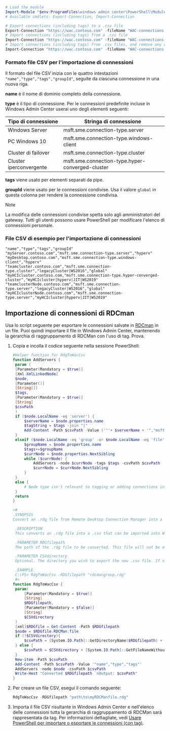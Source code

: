 ```powershell
# Load the module
Import-Module "$env:ProgramFiles\windows admin center\PowerShell\Modules\ConnectionTools"
# Available cmdlets: Export-Connection, Import-Connection

# Export connections (including tags) to a .csv file
Export-Connection "https://wac.contoso.com" -fileName "WAC-connections.csv"
# Import connections (including tags) from a .csv file
Import-Connection "https://wac.contoso.com" -fileName "WAC-connections.csv"
# Import connections (including tags) from .csv files, and remove any connections that are not explictly in the imported file using the -prune switch parameter 
Import-Connection "https://wac.contoso.com" -fileName "WAC-connections.csv" -prune
```
### <a name="csv-file-format-for-importing-connections"></a>Formato file CSV per l'importazione di connessioni

Il formato del file CSV inizia con le quattro intestazioni ```"name","type","tags","groupId"```, seguite da ciascuna connessione in una nuova riga.

**name** è il nome di dominio completo della connessione.

**type** è il tipo di connessione. Per le connessioni predefinite incluse in Windows Admin Center userai uno degli elementi seguenti:

| Tipo di connessione | Stringa di connessione |
|------|-------------------------------|
| Windows Server | msft.sme.connection-type.server |
| PC Windows 10 | msft.sme.connection-type.windows-client |
| Cluster di failover | msft.sme.connection-type.cluster |
| Cluster iperconvergente | msft.sme.connection-type.hyper-converged-cluster |

**tags** viene usato per elementi separati da pipe.

**groupId** viene usato per le connessioni condivise. Usa il valore ```global``` in questa colonna per rendere la connessione condivisa.

> [!NOTE]
> La modifica delle connessioni condivise spetta solo agli amministratori del gateway. Tutti gli utenti possono usare PowerShell per modificare l'elenco di connessioni personale.

### <a name="example-csv-file-for-importing-connections"></a>File CSV di esempio per l'importazione di connessioni

```
"name","type","tags","groupId"
"myServer.contoso.com","msft.sme.connection-type.server","hyperv"
"myDesktop.contoso.com","msft.sme.connection-type.windows-client","hyperv"
"teamcluster.contoso.com","msft.sme.connection-type.cluster","legacyCluster|WS2016","global"
"myHCIcluster.contoso.com,"msft.sme.connection-type.hyper-converged-cluster","myHCIcluster|hyperv|JIT|WS2019"
"teamclusterNode.contoso.com","msft.sme.connection-type.server","legacyCluster|WS2016","global"
"myHCIclusterNode.contoso.com","msft.sme.connection-type.server","myHCIcluster|hyperv|JIT|WS2019"
```

## <a name="import-rdcman-connections"></a>Importazione di connessioni di RDCman

Usa lo script seguente per esportare le connessioni salvate in [RDCman](https://blogs.technet.microsoft.com/rmilne/2014/11/19/remote-desktop-connection-manager-download-rdcman-2-7/) in un file. Puoi quindi importare il file in Windows Admin Center, mantenendo la gerarchia di raggruppamento di RDCMan con l'uso di tag. Prova.

1. Copia e incolla il codice seguente nella sessione PowerShell:

   ```powershell
   #Helper function for RdgToWacCsv
   function AddServers {
    param (
    [Parameter(Mandatory = $true)]
    [Xml.XmlLinkedNode]
    $node,
    [Parameter()]
    [String[]]
    $tags,
    [Parameter(Mandatory = $true)]
    [String]
    $csvPath
    )
    if ($node.LocalName -eq 'server') {
        $serverName = $node.properties.name
        $tagString = $tags -join "|"
        Add-Content -Path $csvPath -Value ('"'+ $serverName + '","msft.sme.connection-type.server","'+ $tagString +'"')
    } 
    elseif ($node.LocalName -eq 'group' -or $node.LocalName -eq 'file') {
        $groupName = $node.properties.name
        $tags+=$groupName
        $currNode = $node.properties.NextSibling
        while ($currNode) {
            AddServers -node $currNode -tags $tags -csvPath $csvPath
            $currNode = $currNode.NextSibling
        }
    } 
    else {
        # Node type isn't relevant to tagging or adding connections in WAC
    }
    return
   }

   <#
   .SYNOPSIS
   Convert an .rdg file from Remote Desktop Connection Manager into a .csv that can be imported into Windows Admin Center, maintaining groups via server tags. This will not modify the existing .rdg file and will create a new .csv file

    .DESCRIPTION
    This converts an .rdg file into a .csv that can be imported into Windows Admin Center.

    .PARAMETER RDGfilepath
    The path of the .rdg file to be converted. This file will not be modified, only read.

    .PARAMETER CSVdirectory
    Optional. The directory you wish to export the new .csv file. If not provided, the new file is created in the same directory as the .rdg file.

    .EXAMPLE
    C:\PS> RdgToWacCsv -RDGfilepath "rdcmangroup.rdg"
    #>
   function RdgToWacCsv {
    param(
        [Parameter(Mandatory = $true)]
        [String]
        $RDGfilepath,
        [Parameter(Mandatory = $false)]
        [String]
        $CSVdirectory
    )
    [xml]$RDGfile = Get-Content -Path $RDGfilepath
    $node = $RDGfile.RDCMan.file
    if (!$CSVdirectory){
        $csvPath = [System.IO.Path]::GetDirectoryName($RDGfilepath) + [System.IO.Path]::GetFileNameWithoutExtension($RDGfilepath) + "_WAC.csv"
    } else {
        $csvPath = $CSVdirectory + [System.IO.Path]::GetFileNameWithoutExtension($RDGfilepath) + "_WAC.csv"
    }
    New-item -Path $csvPath
    Add-Content -Path $csvPath -Value '"name","type","tags"'
    AddServers -node $node -csvPath $csvPath
    Write-Host "Converted $RDGfilepath `nOutput: $csvPath"
   }
   ```

2. Per creare un file CSV, esegui il comando seguente:

   ```powershell
   RdgToWacCsv -RDGfilepath "path\to\myRDCManfile.rdg"
   ```

3. Importa il file CSV risultante in Windows Admin Center e nell'elenco delle connessioni tutta la gerarchia di raggruppamento di RDCMan sarà rappresentata da tag. Per informazioni dettagliate, vedi [Usare PowerShell per importare o esportare le connessioni (con tag)](#use-powershell-to-import-or-export-your-connections-with-tags).